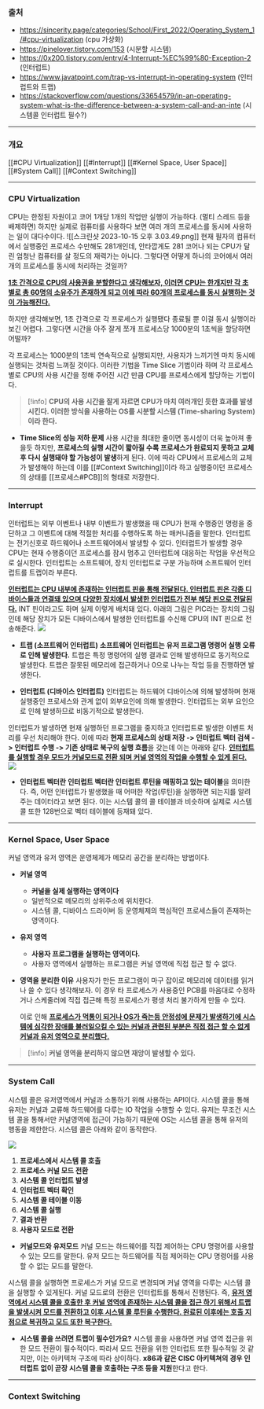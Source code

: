 ### 출처
* https://sincerity.page/categories/School/First_2022/Operating_System_1/#cpu-virtualization (cpu 가상화)
* https://pinelover.tistory.com/153 (시분할 시스템)
* https://0x200.tistory.com/entry/4-Interrupt-%EC%99%80-Exception-2 (인터럽트)
* https://www.javatpoint.com/trap-vs-interrupt-in-operating-system (인터럽트와 트랩)
* https://stackoverflow.com/questions/33654579/in-an-operating-system-what-is-the-difference-between-a-system-call-and-an-inte (시스템콜 인터럽트 필수?)

___
### 개요 
[[#CPU Virtualization]]
[[#Interrupt]]
[[#Kernel Space, User Space]]
[[#System Call]]
[[#Context Switching]]
___
### CPU Virtualization
CPU는 한정된 자원이고 코어 1개당 1개의 작업만 실행이 가능하다. (멀티 스레드 등을 배제하면) 하지만 실제로 컴퓨터를 사용하다 보면 여러 개의 프로세스를 동시에 사용하는 일이 대다수이다. 
![[스크린샷 2023-10-15 오후 3.03.49.png]]
현재 필자의 컴퓨터에서 실행중인 프로세스 수만해도 281개인데, 안타깝게도 281 코어나 되는 CPU가 달린 엄청난 컴퓨터를 살 정도의 재력가는 아니다. 그렇다면 어떻게 하나의 코어에서 여러 개의 프로세스를 동시에 처리하는 것일까? 

<u><b>1초 간격으로 CPU의 사용권을 분할한다고 생각해보자, 이러면 CPU는 한개지만 각 초 별로 총 60명의 소유주가 존재하게 되고 이에 따라 60개의 프로세스를 동시 실행하는 것이 가능해진다.</b></u> 

하지만 생각해보면, 1초 간격으로 각 프로세스가 실행됐다 종료될 뿐 이걸 동시 실행이라 보긴 어렵다. 그렇다면 시간을 아주 잘게 쪼개 프로세스당 1000분의 1초씩을 할당하면 어떨까?

<span class="red red-bg">각 프로세스는 1000분의 1초씩 연속적으로 실행되지만, 사용자가 느끼기엔 마치 동시에 실행되는 것처럼 느껴질 것이다. 이러한 기법을 Time Slice 기법이라 하며 각 프로세스 별로 CPU의 사용 시간을 정해 주어진 시간 만큼 CPU를 프로세스에게 할당하는 기법이다.</span>

>[!info]
>**CPU의 사용 시간을 잘게 자르면 CPU가 마치 여러개인 듯한 효과를 발생 시킨다. 
>이러한 방식을 사용하는 OS를 시분할 시스템 (Time-sharing System)이라 한다.**

* **Time Slice의 성능 저하 문제**
	사용 시간을 최대한 줄이면 동시성이 더욱 높아져 좋을듯 하지만, **프로세스의 실행 시간이 짧아질 수록 프로세스가 완료되지 못하고 교체 후 다시 실행돼야 할 가능성이 발생**하게 된다. 
	이에 따라 CPU에서 프로세스의 교체가 발생해야 하는데 이를 [[#Context Switching]]이라 하고 실행중이던 프로세스의 상태를 [[프로세스#PCB]]의 형태로 저장한다.

___
### Interrupt
<span class="red red-bg">인터럽트는 외부 이벤트나 내부 이벤트가 발생했을 때 CPU가 현재 수행중인 명령을 중단하고 그 이벤트에 대해 적절한 처리를 수행하도록 하는 매커니즘을 말한다.</span>  인터럽트는 전기신호로 하드웨어나 소프트웨어에서 발생할 수 있다. 인터럽트가 발생할 경우 CPU는 현재 수행중이던 프로세스를 잠시 멈추고 인터럽트에 대응하는 작업을 우선적으로 실시한다. 인터럽트는 소프트웨어, 장치 인터럽트로 구분 가능하며 소프트웨어 인터럽트를 트랩이라 부른다.

<u><b>인터럽트는 CPU 내부에 존재하는 인터럽트 핀을 통해 전달된다. 인터럽트 핀은 각종 디바이스들과 연결돼 있으며 다양한 장치에서 발생한 인터럽트가 전부 해당 핀으로 전달된다.</b></u> INT 핀이라고도 하며 실제 이렇게 배치돼 있다. 아래의 그림은 PIC라는 장치의 그림인데 해당 장치가 모든 디바이스에서 발생한 인터럽트를 수신해 CPU의 INT 핀으로 전송해준다.
![](https://t1.daumcdn.net/cfile/tistory/2503BA3F54BA7A1214)

* **트랩 (소프트웨어 인터럽트)**
	**소프트웨어 인터럽트는 유저 프로그램 명령어 실행 오류로 인해 발생한다.** 트랩은 특정 명령어의 실행 결과로 인해 발생하므로 동기적으로 발생한다. 트랩은 잘못된 메모리에 접근하거나 0으로 나누는 작업 등을 진행하면 발생한다.

* **인터럽트 (디바이스 인터럽트)**
	인터럽트는 하드웨어 디바이스에 의해 발생하며 현재 실행중인 프로세스와 관계 없이 외부요인에 의해 발생한다. 인터럽트는 외부 요인으로 인헤 발생하므로 비동기적으로 발생한다.

인터럽트가 발생하면 현재 실행하던 프로그램을 중지하고 인터럽트로 발생한 이벤트 처리를 우선 처리해야 한다. 이에 따라 **현재 프로세스의 상태 저장 -> 인터럽트 벡터 검색 -> 인터럽트 수행 -> 기존 상태로 북구의 실행 흐름**을 갖는데 이는 아래와 같다. <u><b>인터럽트를 실행할 경우 모드가 커널모드로 전환 되며 커널 영역의 작업을 수행할 수 있게 된다.</b></u>
![](https://i.imgur.com/sA0vHHB.png)

* **인터럽트 벡터란**
	**인터럽트 벡터란 인터럽트 루틴을 매핑하고 있는 테이블**을 의미한다. 즉, 어떤 인터럽트가 발생했을 때 어떠한 작업(루틴)을 실행하면 되는지를 알려주는 데이터라고 보면 된다. 이는 시스템 콜의 콜 테이블과 비슷하며 실제로 시스템 콜 또한 128번으로 벡터 테이블에 등재돼 있다.
___
### Kernel Space, User Space
커널 영역과 유저 영역은 운영체제가 메모리 공간을 분리하는 방법이다. 
* **커널 영역**
	* **커널을 실제 실행하는 영역이다**
	* 일반적으로 메모리의 상위주소에 위치한다.
	* 시스템 콜, 디바이스 드라이버 등 운영체제의 핵심적인 프로세스들이 존재하는 영역이다.

* **유저 영역**
	* **사용자 프로그램을 실행하는 영역이다.**
	* 사용자 영역에서 실행하는 프로그램은 커널 영역에 직접 접근 할 수 없다.

* **영역을 분리한 이유**
	사용자가 만든 프로그램이 마구 잡이로 메모리에 데이터를 읽거나 쓸 수 있다 생각해보자. 이 경우 타 프로세스가 사용중인 PCB를 마음대로 수정하거나 스케줄러에 직접 접근해 특정 프로세스가 평생 처리 불가하게 만들 수 있다. 
	
	이로 인해 <u><b>프로세스가 먹통이 되거나 OS가 죽는등 안정성에 문제가 발생하기에 시스템에 심각한 장애를 불러일으킬 수 있는 커널과 관련된 부분은 직접 접근 할 수 없게 커널과 유저 영역으로 분리했다.</b></u>

>[!info]
><span class="red red-bg"><b>커널 영역을 분리하지 않으면 재앙이 발생할 수 있다.</b></span>

___
### System Call
<span class="red red-bg">시스템 콜은 유저영역에서 커널과 소통하기 위해 사용하는 API이다. </span>시스템 콜을 통해 유저는 커널과 교류해 하드웨어를 다루는 IO 작업을 수행할 수 있다. 유저는 무조건 시스템 콜을 통해서만 커널영역에 접근이 가능하기 때문에 OS는 시스템 콜을 통해 유저의 행동을 제한한다. 시스템 콜은 아래와 같이 동작한다. 

![](https://file.notion.so/f/s/6b1d2ab2-8fb7-4660-b17f-e1c3681a67ec/%E1%84%89%E1%85%B3%E1%84%8F%E1%85%B3%E1%84%85%E1%85%B5%E1%86%AB%E1%84%89%E1%85%A3%E1%86%BA_2022-09-20_%E1%84%8B%E1%85%A9%E1%84%92%E1%85%AE_6.04.28.png?id=5f59b11d-0971-42b2-98b4-923f6aa98915&table=block&spaceId=0250db12-343d-4616-9db4-e97f91b5feba&expirationTimestamp=1697450400000&signature=hhazklvnvS5rCPixCpQx-28raVtntV5sVQ8Ki27zMB8&downloadName=%E1%84%89%E1%85%B3%E1%84%8F%E1%85%B3%E1%84%85%E1%85%B5%E1%86%AB%E1%84%89%E1%85%A3%E1%86%BA+2022-09-20+%E1%84%8B%E1%85%A9%E1%84%92%E1%85%AE+6.04.28.png)

1. **프로세스에서 시스템 콜 호출** 
2. **프로세스 커널 모드 전환**
3. **시스템 콜 인터럽트 발생**
4. **인터럽트 벡터 확인**
5. **시스템 콜 테이블 이동**
6. **시스템 콜 실행**
7. **결과 반환**
8. **사용자 모드로 전환**

* **커널모드와 유저모드**
	커널 모드는 하드웨어를 직접 제어하는 CPU 명령어를 사용할 수 있는 모드를 말한다.
	유저 모드는  하드웨어를 직접 제어하는 CPU 명령어를 사용할 수 없는 모드를 말한다.

시스템 콜을 실행하면 프로세스가 커널 모드로 변경되며 커널 영역을 다루는 시스템 콜을 실행할 수 있게된다. 커널 모드로의 전환은 인터럽트를 통해서 진행된다. 즉, <u><b>유저 영역에서 시스템 콜을 호출한 후 커널 영역에 존재하는 시스템 콜을 접근 하기 위해서 트랩을 발생시켜 모드를 전환하고 이후 시스템 콜 루틴을 수행한다. 완료된 이후에는 호출 지점으로 복귀하고 모드 또한 복구한다.</b></u>

* **시스템 콜을 쓰려면 트랩이 필수인가요?**
	시스템 콜을 사용하면 커널 영역 접근을 위한 모드 전환이 필수적이다. 따라서 모드 전환을 위한 인터럽트 또한 필수적일 것 같지만, 이는 아키텍쳐 구조에 따라 상이하다. **x86과 같은 CISC 아키텍쳐의 경우 인터럽트 없이 곧장 시스템 콜을 호출하는 구조 등을 지원**한다고 한다.
___
### Context Switching
